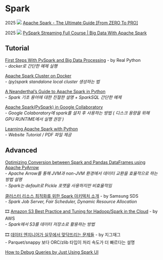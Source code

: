 # Spark

2025 ![](<../.gitbook/assets/image (8).png>) [Apache Spark - The Ultimate Guide \[From ZERO To PRO\]](https://www.youtube.com/watch?v=FNJze2Ea780)

2025 ![](<../.gitbook/assets/image (8).png>) [PySpark Streaming Full Course | Big Data With Apache Spark](https://www.youtube.com/watch?v=r7FTCuTl84g)

## Tutorial

[First Steps With PySpark and Big Data Processing](https://realpython.com/pyspark-intro/) - by Real Python\
&#x20; \-  _docker로 간단한 예제 실행_

[Apache Spark Cluster on Docker](https://towardsdatascience.com/apache-spark-cluster-on-docker-ft-a-juyterlab-interface-418383c95445)\
&#x20; _-  (py)spark  standalone local cluster 생성하는 법_&#x20;

[A Neanderthal’s Guide to Apache Spark in Python](https://towardsdatascience.com/a-neanderthals-guide-to-apache-spark-in-python-9ef1f156d427)\
&#x20; \-  _Spark 기초 용어에 대한 친절한 설명 + SparkSQL 간단한 예제_

[Apache Spark(PySpark) in Google Collaboratory](https://medium.com/@sushantgautam_930/apache-spark-in-google-collaboratory-in-3-steps-e0acbba654e6)\
&#x20; \-  _Google Colaboratory에 spark를 설치 후 사용하는 방법 ( 디스크 용량을 위해 GPU RUNTIME에서 실행 권장 )_

[Learning Apache Spark with Python](https://runawayhorse001.github.io/LearningApacheSpark/index.html)\
&#x20; \-  _Website Tutorial / PDF 파일 제공_

## Advanced

[Optimizing Conversion between Spark and Pandas DataFrames using Apache PyArrow](https://blog.clairvoyantsoft.com/optimizing-conversion-between-spark-and-pandas-dataframes-using-apache-pyarrow-9d439cbf2010)\
&#x20; \-  _Apache Arrow를 통해 JVM과 non-JVM 환경에서 데이터 교환을 효율적으로 하는 방법 설명_\
&#x20; _-  Spark는 default로 Pickle 포맷을 사용하지만 비효율적임_

[클러스터 리소스 최적화를 위한 Spark 아키텍처 소개](https://www.samsungsds.com/global/ko/support/insights/Spark-Cluster-job-server.html) - by Samsung SDS\
&#x20; \-  _Spark Job Server, Fair Scheduler, Dynamic Resource Allocation_

🎞 [Amazon S3 Best Practice and Tuning for Hadoop/Spark in the Cloud](https://www.slideshare.net/ssuserca76a5/amazon-s3-best-practice-and-tuning-for-hadoopspark-in-the-cloud) - by AWS\
&#x20; \-  _Spark에서 S3를 데이터 저장소로 활용하는 방법_

🎞 [데이터 엔지니어가 실무에서 맞닥뜨리는 문제들](https://www.slideshare.net/SungWoonSo/awskrug-235407792) - by 지그재그 \
&#x20; \-  Parquet/snappy 보다 ORC/zlib 타입이 처리 속도가 더 빠르다는 설명&#x20;

[How to Debug Queries by Just Using Spark UI](https://medium.com/swlh/spark-ui-to-debug-queries-3ba43279efee)

